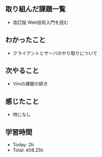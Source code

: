 ## 取り組んだ課題一覧
- 改訂版 Web技術入門を読む
## わかったこと
- クライアントとサーバのやり取りについて
## 次やること
- Vimの課題の続き
## 感じたこと
- 特になし
## 学習時間
- Today: 2h
- Total: 408.25h